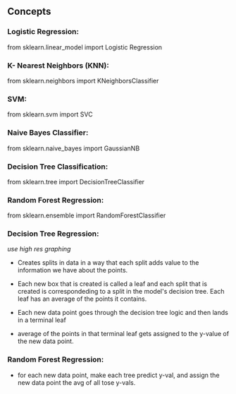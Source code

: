 ## Concepts

### Logistic Regression:

  from sklearn.linear_model import Logistic Regression
  
### K- Nearest Neighbors (KNN):

  from sklearn.neighbors import KNeighborsClassifier

### SVM:

  from sklearn.svm import SVC

### Naive Bayes Classifier:

  from sklearn.naive_bayes import GaussianNB

### Decision Tree Classification:

  from sklearn.tree import DecisionTreeClassifier

### Random Forest Regression:

  from sklearn.ensemble import RandomForestClassifier  

### Decision Tree Regression:

  *use high res graphing*

  - Creates splits in data in a way that each split adds value to the information we have about the points. 
  
  - Each new box that is created is called a leaf and each split that is created is correspondeding to a split in the model's decision tree. Each leaf has an average of the points it contains. 
  
  - Each new data point goes through the decision tree logic and then lands in a terminal leaf
  
  - average of the points in that terminal leaf gets assigned to the y-value of the new data point.

### Random Forest Regression:
  
  - for each new data point, make each tree predict y-val, and assign the new data point the avg of all tose y-vals.
